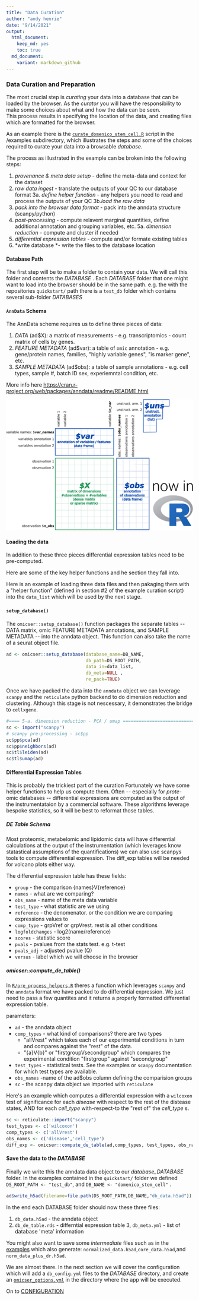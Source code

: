 ```yaml
---
title: "Data Curation"
author: "andy henrie"
date: "9/14/2021"
output:
  html_document: 
    keep_md: yes
    toc: true
  md_document:
    variant: markdown_github
---
```





### Data Curation and Preparation


The most crucial step is _curating_ your data into a database that can be loaded by the browser.  As the _curator_ you will have the responsibility to make some choices about what and how the data can be seen.  
This process results in specifying the location of the data, and creating files which are formatted for the browser.

As an example there is the [`curate_domenico_stem_cell.R`](examples/curate_domenico_stem_cell.R) script in the /examples subdirectory, which illustrates the steps and some of the choices required to curate your data into a browsable _database_. 

The process as illustrated in the example can be broken into the following steps:

1. *provenance & meta data setup* - define the meta-data and context for the dataset
3. *raw data ingest* - translate the outputs of your QC to our database format
  3a. *define helper function* - any helpers you need to read and process the outputs of your QC
  3b.*load the raw data*
4. *pack into the browser data format* - pack into the anndata structure (scanpy/python)
5. *post-processing* - compute relavent marginal quantities, define additional annotation and grouping variables, etc.
  5a. *dimension reduction* - compute and cluster if needed
6. *differential expression tables* - compute and/or formate existing tables
7. *write database *- write the files to the database location

#### Database Path 

The first step will be to make a folder to contain your data.  We will call this folder and contents the _DATABASE_ .   Each _DATABASE_ folder that one might want to load into the browser should be in the same path.  e.g. the with the repositories `quickstart/` path there is a `test_db` folder which contains several sub-folder _DATABASES_

              
#### `AnnData` Schema


The AnnData scheme requires us to define three pieces of data:

  1. *DATA* (ad\$X): a matrix  of measurements - e.g. transcriptomics - count matrix of cells by genes.
  2. *_FEATURE_ METADATA* (ad\$var): a table of `omic` annotation  -  e.g. gene/protein names, families, "highly variable genes", "is marker gene", etc.
  3. *_SAMPLE_ METADATA* (ad\$obs): a table of sample annotations - e.g.  cell types, sample #, batch ID sex, experiemntal condition, etc.

More info here https://cran.r-project.org/web/packages/anndata/readme/README.html 

![Anndata scheme](../inst/anndata_for_r.png)


#### Loading the data

In addition to these three pieces differential expression tables need to be pre-computed.

Here are some of the key helper functions and he section they fall into.

Here is an example of loading three data files and then pakaging them with a "helper function" (defined in section #2 of the example curation script) into the `data_list` which will be used by the next stage.

#### `setup_database()`

The `omicser::setup_database()` function packages the separate tables -- DATA matrix, omic FEATURE METADATA annotations, and SAMPLE METADATA -- into the anndata object.  This function can also take the name of a seurat object file.  



```r
ad <- omicser::setup_database(database_name=DB_NAME,
                              db_path=DS_ROOT_PATH,
                              data_in=data_list,
                              db_meta=NULL ,
                              re_pack=TRUE)
```


Once we have packed the data into the `anndata` object we can leverage `scanpy` and the `reticulate` python backend to do dimension reduction and clustering. 
Although this stage is not nescessary, it demonstrates the bridge to `cellxgene`.


```r
#==== 5-a. dimension reduction - PCA / umap ========================================================
sc <- import("scanpy")
# scanpy pre-processing - sc$pp
sc$pp$pca(ad)
sc$pp$neighbors(ad)
sc$tl$leiden(ad)
sc$tl$umap(ad)
```

#### Differential Expression Tables 
This is probably the trickiest part of the curation  Fortunately we have some helper functions to help us compute them.  Often -- especially for _prote-_ omic databases -- differential expressions are computed as the output of the instrumentataion by a commercial software.  These algorithms leverage bespoke statistics, so it will be best to reformat those tables. 



##### DE Table Schema

Most proteomic, metabelomic and lipidomic data will have differential calculations at the output of the instrumentation (which leverages know statastical assumptions of the quantifications) we can also use scanpys tools to compute differential expression.  The diff_exp tables will be needed for volcano plots either way.

The differential expression table has these fields:

   - `group` - the comparison   {names}V{reference}
   - `names` - what are we comparing?
   - `obs_name`  - name of the meta data variable
   - `test_type` - what statistic are we using
   - `reference` - the denomenator. or the condition we are comparing expressions values to
   - `comp_type` - grpVref or grpVrest. rest is all other conditions
   - `logfoldchanges` - log2(name/reference)
   - `scores` - statistic score
   - `pvals` - pvalues from the stats test. e.g. t-test
   - `pvals_adj` - adjusted pvalue (Q)
   - `versus` - label which we will choose in the browser
   
   
   
##### omicser::compute_de_table()

In [`R/pre_process_helpers.R`](../R/pre_process_helpers.R) theres a function which leverages `scanpy` and the `anndata` format we have packed to do differential expression.  We just need to pass a few quantites and it returns a properly formatted differential expression table.

parameters:

  - `ad` - the anndata object
  - `comp_types` - what kind of comparisons? there are two types
    - "allVrest" which takes each of our experimental conditions in turn and compares against the "rest" of the data.
    - "{a}V{b}" or "firstgroupVsecondgroup" which compares the experimental condition "firstgroup" against "secondgroup"
  - `test_types` - statistical tests.  See the examples or `scanpy` documentation for which test types are available.
  - `obs_names` -name of the ad$obs column defining the comparision groups
  - `sc` - the scanpy data object we imported with `reticulate`

Here's an example which computes a differential expression with a `wilcoxon` test of significance for each _disease_ with respect to the rest of the distease states, AND for each _cell_type_ with-respect-to the "rest of" the _cell_type_ s. 


```r
sc <- reticulate::import("scanpy")
test_types <- c('wilcoxon')
comp_types <- c('allVrest')
obs_names <- c('disease','cell_type')
diff_exp <- omicser::compute_de_table(ad,comp_types, test_types, obs_names,sc)
```


#### Save the data to the _DATABASE_

Finally we write this the anndata data object to our _database_DATABASE_ folder.   In the examples contained in the `quickstart/` folder we defined `DS_ROOT_PATH <- "test_db"`, and `DB_NAME <- "domenico_stem_cell"` .


```r
ad$write_h5ad(filename=file.path(DS_ROOT_PATH,DB_NAME,"db_data.h5ad"))
```

In the end each DATABASE folder should now these three files:
1. `db_data.h5ad` - the anndata object          
2. `db_de_table.rds` - differntial expression table
3, `db_meta.yml` - list of database 'meta' information

You might also want to save some _intermediate_ files such as in the [examples](examples/curate_pbmc3k.R) which also generate: `normalized_data.h5ad`,`core_data.h5ad`,and `norm_data_plus_dr.h5ad`.

We are almost there.  In the next section we will cover the configuration which will add a `db_config.yml` files to the _DATABASE_ directory, and create an [`omicser_options.yml`](omicser_options.yml) in the directory where the app will be executed.

On to [CONFIGURATION](04_configuration.md)
